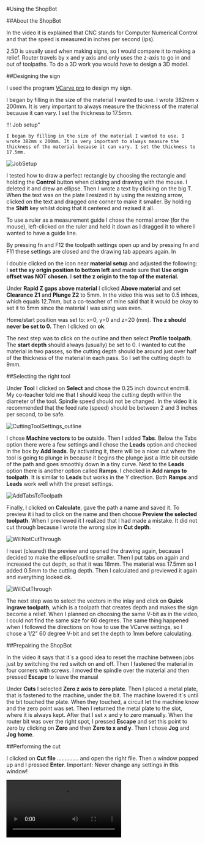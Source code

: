 
#Using the ShopBot

##About the ShopBot

In the video it is explained that CNC stands for Computer Numerical Control and that the speed is measured in inches per second (ips).

2.5D is usually used when making signs, so I would compare it to making a relief. Router travels by x and y axis and only uses the z-axis to go in and out of toolpaths. To do a 3D work you would have to design a 3D model. 

##Designing the sign

I used the program [VCarve pro](https://www.markdownguide.org/basic-syntax/) to design my sign. 

I began by filling in the size of the material I wanted to use. I wrote 382mm x 200mm. It is very important to always measure the thickness of the material because it can vary. I set the thickness to 17.5mm.


!!! Job setup"

    I began by filling in the size of the material I wanted to use. I wrote 382mm x 200mm. It is very important to always measure the thickness of the material because it can vary. I set the thickness to 17.5mm. 

![JobSetup](img/JobSetup230x613.png)

I tested how to draw a perfect rectangle by choosing the rectangle and holding the **Control** button when clicking and drawing with the mouse. I deleted it and drew an ellipse. Then I wrote a text by clicking on the big T. When the text was on the plate I resized it by using the resizing arrow, clicked on the text and dragged one corner to make it smaller. By holding the **Shift** key whilst doing that it centered and rezised it all.

To use a ruler as a measurement guide I chose the normal arrow (for the mouse), left-clicked on the ruler and held it down as I dragged it to where I wanted to have a guide line. 

By pressing fn and F12 the toolpath settings open up and by pressing fn and F11 these settings are closed and the drawing tab appears again. In 

I double clicked on the icon near **material setup** and adjusted the following:
I **set the xy origin position to bottom left** and made sure that **Use origin offset was NOT chosen**. I **set the z origin to the top of the material.**

Under **Rapid Z gaps above material** I clicked **Above material** and set **Clearance Z1** and  **Plunge Z2** to 5mm. In the video this was set to 0.5 inhces, which equals 12.7mm, but a co-teacher of mine said that it would be okay to set it to 5mm since the material I was using was even. 

Home/start position was set to: x=0, y=0 and z=20 (mm). **The z should never be set to 0.**
Then I clicked on **ok**.

The next step was to click on the outline and then select **Profile toolpath**. The **start depth** should always (usually) be set to 0. I wanted to cut the material in two passes, so the cutting depth should be around just over half of the thickness of the material in each pass. So I set the cutting depth to 9mm.

##Selecting the right tool

Under **Tool** I clicked on **Select** and chose the 0.25 inch downcut endmill. My co-teacher told me that I should keep the cutting depth within the diameter of the tool. Spindle speed should not be changed. In the video it is recommended that the feed rate (speed) should be between 2 and 3 inches per second, to be safe. 

![CuttingToolSettings_outline](img/CuttingToolSettingsForOutline600x519.jpg)

I chose **Machine vectors** to be outside. Then I added **Tabs**. 
Below the Tabs option there were a few settings and I chose the **Leads** option and checked in the box by **Add leads**. By activating it, there will be a nicer cut where the tool is going to plunge in because it begins the plunge just a little bit outside of the path and goes smoothly down in a tiny curve. Next to the **Leads** option there is another option called **Ramps**. I checked in **Add ramps to toolpath**. It is similar to **Leads** but works in the Y direction. Both **Ramps** and **Leads** work well whith the preset settings. 

![AddTabsToToolpath](img/AddTabsToToolpath300x145.jpg)

Finally, I clicked on **Calculate**, gave the path a name and saved it. To preview it i had to click on the name and then choose **Preview the selected toolpath**. When I previewed it I realized that I had made a mistake. It did not cut through because I wrote the wrong size in **Cut depth**. 

![WillNotCutThrough](img/ToolpathDidNotCutThrough.jpg)

I reset (cleared) the preview and opened the drawing again, because I decided to make the ellipse/outline smaller. Then I put tabs on again and increased the cut depth, so that it was 18mm. The material was 17.5mm so I added 0.5mm to the cutting depth. Then I calculated and previewed it again and everything looked ok.

![WillCutThrough](img/Preview_outline_willCutThrough.jpg)

The next step was to select the vectors in the inlay and click on **Quick ingrave toolpath**, which is a toolpath that creates depth and makes the sign become a relief. When I planned on choosing the same V-bit as in the video, I could not find the same size for 60 degrees. The same thing happened when I followed the directions on how to use the VCarve settings, so I chose a 1/2" 60 degree V-bit and set the depth to 1mm before calculating.

##Prepairing the ShopBot

In the video it says that it´s a good idea to reset the machine between jobs just by switching the red switch on and off. Then I fastened the material in four corners with screws. I moved the spindle over the material and then pressed **Escape** to leave the manual

Under **Cuts** I selected **Zero z axis to zero plate**. Then I placed a metal plate, that is fastened to the machine, under the bit. The machine lowered it´s until the bit touched the plate. When they touched, a circuit let the machine know and the zero point was set. Then I returned the metal plate to the slot, where it is always kept. After that I set x and y to zero manually. When the router bit was over the right spot, I pressed **Escape** and set this point to zero by clicking on **Zero** and then **Zero to x and y**. Then I chose **Jog** and **Jog home**. 

##Performing the cut

I clicked on **Cut file** .............. and open the right file. Then a window popped up and I pressed **Enter**. Important: Never change any settings in this window!



<video controls src="img/ShopBotSign.mp4" title="ShopBotSign"></video>


